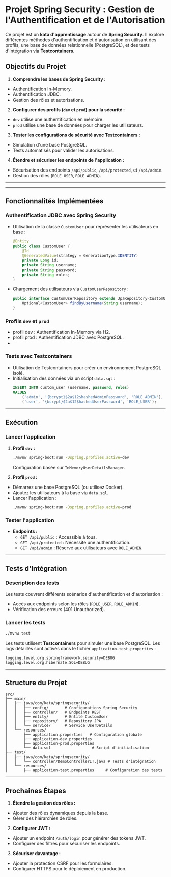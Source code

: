 # Projet Spring Security : Gestion de l'Authentification et de l'Autorisation

Ce projet est un **kata d'apprentissage** autour de **Spring Security**. Il explore différentes méthodes d'authentification et d'autorisation en utilisant des profils, une base de données relationnelle (PostgreSQL), et des tests d'intégration via **Testcontainers**.

## Objectifs du Projet

1. **Comprendre les bases de Spring Security :**
  - Authentification In-Memory.
  - Authentification JDBC.
  - Gestion des rôles et autorisations.

2. **Configurer des profils (`dev` et `prod`) pour la sécurité :**
  - `dev` utilise une authentification en mémoire.
  - `prod` utilise une base de données pour charger les utilisateurs.

3. **Tester les configurations de sécurité avec Testcontainers :**
  - Simulation d'une base PostgreSQL.
  - Tests automatisés pour valider les autorisations.

4. **Étendre et sécuriser les endpoints de l'application :**
  - Sécurisation des endpoints `/api/public`, `/api/protected`, et `/api/admin`.
  - Gestion des rôles (`ROLE_USER`, `ROLE_ADMIN`).

---

---

## Fonctionnalités Implémentées

### Authentification JDBC avec Spring Security
- Utilisation de la classe `CustomUser` pour représenter les utilisateurs en base :
  ```java
  @Entity
  public class CustomUser {
      @Id
      @GeneratedValue(strategy = GenerationType.IDENTITY)
      private Long id;
      private String username;
      private String password;
      private String roles;
  }
  ```

- Chargement des utilisateurs via `CustomUserRepository` :
  ```java
  public interface CustomUserRepository extends JpaRepository<CustomUser, Long> {
      Optional<CustomUser> findByUsername(String username);
  }
  ```


### Profils `dev` et `prod`
- profil dev : Authentification In-Memory via H2.
- profil prod : Authentification JDBC avec PostgreSQL.
- 
### Tests avec Testcontainers
- Utilisation de Testcontainers pour créer un environnement PostgreSQL isolé.
- Initialisation des données via un script `data.sql` :
  ```sql
  INSERT INTO custom_user (username, password, roles)
  VALUES
      ('admin', '{bcrypt}$2a$12$hashedAdminPassword', 'ROLE_ADMIN'),
      ('user', '{bcrypt}$2a$12$hashedUserPassword', 'ROLE_USER');
  ```
---

## Exécution

### Lancer l'application
1. **Profil `dev` :**
   ```bash
   ./mvnw spring-boot:run -Dspring.profiles.active=dev
   ```
   Configuration basée sur `InMemoryUserDetailsManager`.

2. **Profil `prod` :**
  - Démarrez une base PostgreSQL (ou utilisez Docker).
  - Ajoutez les utilisateurs à la base via `data.sql`.
  - Lancer l'application :
    ```bash
    ./mvnw spring-boot:run -Dspring.profiles.active=prod
    ```

### Tester l'application
- **Endpoints :**
  - `GET /api/public` : Accessible à tous.
  - `GET /api/protected` : Nécessite une authentification.
  - `GET /api/admin` : Réservé aux utilisateurs avec `ROLE_ADMIN`.

---

## Tests d'Intégration

### Description des tests
Les tests couvrent différents scénarios d'authentification et d'autorisation :
- Accès aux endpoints selon les rôles (`ROLE_USER`, `ROLE_ADMIN`).
- Vérification des erreurs (401 Unauthorized).

### Lancer les tests
```bash
./mvnw test
```
Les tests utilisent **Testcontainers** pour simuler une base PostgreSQL. Les logs détaillés sont activés dans le fichier `application-test.properties` :
```properties
logging.level.org.springframework.security=DEBUG
logging.level.org.hibernate.SQL=DEBUG
```

---

## Structure du Projet

```plaintext
src/
├── main/
│   ├── java/com/kata/springsecurity/
│   │   ├── config/       # Configurations Spring Security
│   │   ├── controller/   # Endpoints REST
│   │   ├── entity/       # Entité CustomUser
│   │   ├── repository/   # Repository JPA
│   │   └── service/      # Service UserDetails
│   └── resources/
│       ├── application.properties   # Configuration globale
│       ├── application-dev.properties
│       ├── application-prod.properties
│       └── data.sql                  # Script d'initialisation
├── test/
│   ├── java/com/kata/springsecurity/
│   │   └── controller/DemoControllerIT.java # Tests d'intégration
│   └── resources/
│       ├── application-test.properties     # Configuration des tests
```

---

## Prochaines Étapes

1. **Étendre la gestion des rôles :**
  - Ajouter des rôles dynamiques depuis la base.
  - Gérer des hiérarchies de rôles.

2. **Configurer JWT :**
  - Ajouter un endpoint `/auth/login` pour générer des tokens JWT.
  - Configurer des filtres pour sécuriser les endpoints.

3. **Sécuriser davantage :**
  - Ajouter la protection CSRF pour les formulaires.
  - Configurer HTTPS pour le déploiement en production.
